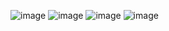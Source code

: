 ![image](https://user-images.githubusercontent.com/65026164/134838949-5f817f0e-5258-4471-9826-0a711d3ea2a9.png)
![image](https://user-images.githubusercontent.com/65026164/134838958-f41f56c2-e126-4613-a324-d28eec903fe8.png)
![image](https://user-images.githubusercontent.com/65026164/134838977-8ce8e4d2-3550-4ffb-921e-cf2b6c7af591.png)
![image](https://user-images.githubusercontent.com/65026164/134838992-d4551b3a-1abe-4471-bb83-ef7a5aa124d1.png)

